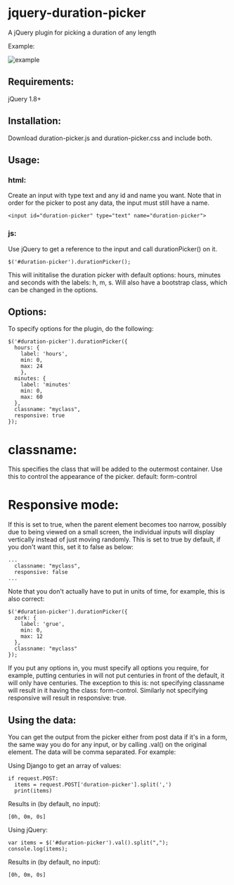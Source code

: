 # jquery-duration-picker
A jQuery plugin for picking a duration of any length

Example:

![example](https://raw.githubusercontent.com/Tartarus762/jquery-duration-picker/master/duration-picker-ex.jpg)

## Requirements:

jQuery 1.8+

## Installation:

Download duration-picker.js and duration-picker.css and include both.

## Usage:

### html:
Create an input with type text and any id and name you want. Note that in order for the picker to post any data, the input must still have a name.
```
<input id="duration-picker" type="text" name="duration-picker">
```

### js:
Use jQuery to get a reference to the input and call durationPicker() on it.
```
$('#duration-picker').durationPicker();
```
This will inititalise the duration picker with default options: hours, minutes and seconds with the labels: h, m, s.
Will also have a bootstrap class, which can be changed in the options.

## Options:
To specify options for the plugin, do the following:
```
$('#duration-picker').durationPicker({
  hours: {
    label: 'hours',
    min: 0,
    max: 24
	},
  minutes: {
    label: 'minutes'
    min: 0,
    max: 60
  },
  classname: "myclass",
  responsive: true
});
```
# classname:
This specifies the class that will be added to the outermost container. Use this to control the appearance of the picker.
default: form-control

# Responsive mode:
If this is set to true, when the parent element becomes too narrow, possibly due to being viewed on a small screen, the individual inputs will display vertically instead of just moving randomly. This is set to true by default, if you don't want this, set it to false as below:
```
...
  classname: "myclass",
  responsive: false
...
```
Note that you don't actually have to put in units of time, for example, this is also correct:
```
$('#duration-picker').durationPicker({
  zork: {
    label: 'grue',
    min: 0,
    max: 12
  },
  classname: "myclass"
});
```

If you put any options in, you must specify all options you require, for example, putting centuries in will not put centuries in front of the default, it will only have centuries. The exception to this is: not specifying classname will result in it having the class: form-control. Similarly not specifying responsive will result in responsive: true.

## Using the data:

You can get the output from the picker either from post data if it's in a form, the same way you do for any input, or by calling .val() on the original element. The data will be comma separated. For example:

Using Django to get an array of values:
```
if request.POST:
  items = request.POST['duration-picker'].split(',')
  print(items)
```

Results in (by default, no input):
```
[0h, 0m, 0s]
```

Using jQuery:
```
var items = $('#duration-picker').val().split(",");
console.log(items);
```

Results in (by default, no input):
```
[0h, 0m, 0s]
```
